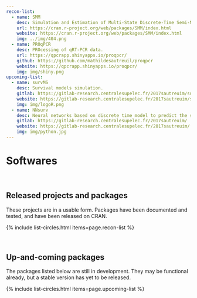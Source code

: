 ```yaml
---
recon-list:
  - name: SMM
    desc: Simulation and Estimation of Multi-State Discrete-Time Semi-Markov and Markov Models.
    url: https://cran.r-project.org/web/packages/SMM/index.html
    website: https://cran.r-project.org/web/packages/SMM/index.html
    img: ../img/404.png
  - name: PROqPCR
    desc: PROcessing of qRT-PCR data.
    url: https://qpcrapp.shinyapps.io/proqpcr/
    github: https://github.com/mathildesautreuil/proqpcr
    website: https://qpcrapp.shinyapps.io/proqpcr/
    img: img/shiny.png
upcoming-list:
  - name: survMS
    desc: Survival models simulation.
    gitlab: https://gitlab-research.centralesupelec.fr/2017sautreuim/survms
    website: https://gitlab-research.centralesupelec.fr/2017sautreuim/survms
    img: img/logoR.png
  - name: NNsurv
    desc: Neural networks based on discrete time model to predict the survival duration.
    gitlab: https://gitlab-research.centralesupelec.fr/2017sautreuim/
    website: https://gitlab-research.centralesupelec.fr/2017sautreuim/
    img: img/python.jpg		  
---
```


<div class="text-center">
     <h1>Softwares</h1>
</div>
    

<br>

## Released projects and packages

These projects are in a usable form. Packages have been documented and tested, and have been
released on CRAN.

{% include list-circles.html items=page.recon-list %}




<br>

## Up-and-coming packages

The packages listed below are still in development. They may be functional
already, but a stable version has yet to be released.

{% include list-circles.html items=page.upcoming-list %}




<br>

<!--- ## Related packages --->

<!--- The packages listed below mostly predate RECON, but have been authored by RECON members and are relevant for infectious disease epidemiology.--->

<!--- {% include list-circles.html items=page.related-list %}--->
